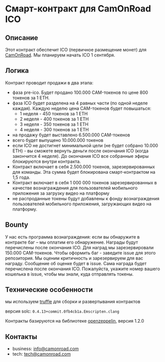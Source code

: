 # Смарт-контракт для CamOnRoad ICO

## Описание

Этот контракт обеспечит ICO (первичное размещение монет) для [CamOnRoad](https://ico.camonroad.com). Мы планируем начать ICO 1 сентября.

## Логика

Контракт проводит продажи в два этапа:
- фаза pre-ico. Будет продано 100.000 CAM-токенов по цене 800 токенов за 1 ETH.
- фаза ICO будет разделена на 4 равных части (по одной неделе каждая). Каждую неделю цена CAM-токенов будет повышаться:
  - 1 неделя - 450 токенов за 1 ETH
  - 2 неделя - 400 токенов за 1 ETH
  - 3 неделя - 350 токенов за 1 ETH
  - 4 неделя - 300 токенов за 1 ETH
- на продажу будет выставлено 6.500.000 CAM-токенов
- всего будет выпущено 10.000.000 токенов
- если ICO не достигнет минимальной цели (не будет собрано 10.000 ETH) - вы сможете вернуть деньги после окончания ICO (когда закончится 4 неделя). До окончания ICO все собранные эфиры блокируются внутри контракта.
- Контракт включает в себя 2.500.000 токенов, зарезервированных для команды. Эта сумма будет блокирована смарт-контрактом на 1,5 года.
- Контракт включает в себя 1 000 000 токенов зарезервированных в качестве вознаграждения для пользователей мобильного приложения за загрузку видео на платформу
- не распроданные токены будут добавлены к фонду вознаграждения пользователей мобильного приложения, загружающих видео на платформу.


## Bounty

У нас есть программа вознаграждения: если вы обнаружите в контракте баг – мы оплатим его обнаружение. Награды будут перечислены после окончания ICO. Для наград мы зарезервировали 150.000 CAM-токенов. Чтобы оформить баг - заведите issue для этого репозитория. Мы оценим критичность и зарезервируем для вас награду. Сообщение об оценке будет в issue. Сама награда будет перечислена после окончания ICO. Пожалуйста, укажите номер вашего кошелька в issue, чтобы мы знали, куда отправлять токены.


## Технические особенности

мы используем [truffle](truffle.readthedocs.io) для сборки и развертывания контрактов

версия solc: `0.4.13+commit.0fb4cb1a.Emscripten.clang`

Контракты базируются на библиотеке [openzeppelin](https://github.com/OpenZeppelin/zeppelin-solidity/), версия 1.2.0


## Контакты

* business: [info@camonroad.com](mailto:info@camonroad.com)
* tech: [tech@camonroad.com](mailto:tech@camonroad.com)
